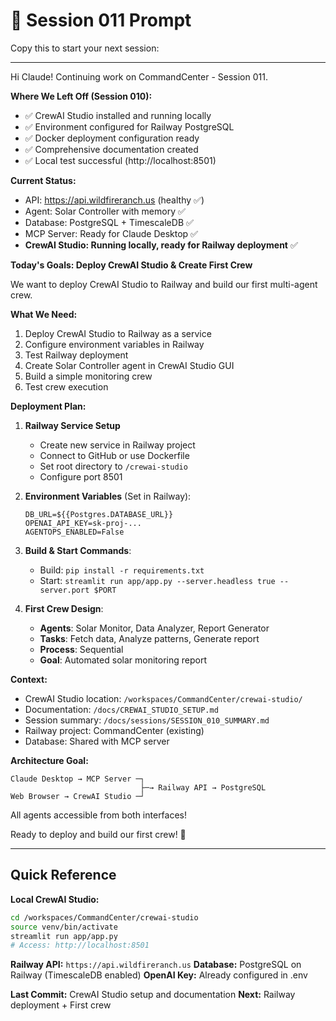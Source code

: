 # 🚀 Session 011 Prompt

Copy this to start your next session:

---

Hi Claude! Continuing work on CommandCenter - Session 011.

**Where We Left Off (Session 010):**
- ✅ CrewAI Studio installed and running locally
- ✅ Environment configured for Railway PostgreSQL
- ✅ Docker deployment configuration ready
- ✅ Comprehensive documentation created
- ✅ Local test successful (http://localhost:8501)

**Current Status:**
- API: https://api.wildfireranch.us (healthy ✅)
- Agent: Solar Controller with memory ✅
- Database: PostgreSQL + TimescaleDB ✅
- MCP Server: Ready for Claude Desktop ✅
- **CrewAI Studio: Running locally, ready for Railway deployment** ✅

**Today's Goals: Deploy CrewAI Studio & Create First Crew**

We want to deploy CrewAI Studio to Railway and build our first multi-agent crew.

**What We Need:**
1. Deploy CrewAI Studio to Railway as a service
2. Configure environment variables in Railway
3. Test Railway deployment
4. Create Solar Controller agent in CrewAI Studio GUI
5. Build a simple monitoring crew
6. Test crew execution

**Deployment Plan:**

1. **Railway Service Setup**
   - Create new service in Railway project
   - Connect to GitHub or use Dockerfile
   - Set root directory to `/crewai-studio`
   - Configure port 8501

2. **Environment Variables** (Set in Railway):
   ```
   DB_URL=${{Postgres.DATABASE_URL}}
   OPENAI_API_KEY=sk-proj-...
   AGENTOPS_ENABLED=False
   ```

3. **Build & Start Commands**:
   - Build: `pip install -r requirements.txt`
   - Start: `streamlit run app/app.py --server.headless true --server.port $PORT`

4. **First Crew Design**:
   - **Agents**: Solar Monitor, Data Analyzer, Report Generator
   - **Tasks**: Fetch data, Analyze patterns, Generate report
   - **Process**: Sequential
   - **Goal**: Automated solar monitoring report

**Context:**
- CrewAI Studio location: `/workspaces/CommandCenter/crewai-studio/`
- Documentation: `/docs/CREWAI_STUDIO_SETUP.md`
- Session summary: `/docs/sessions/SESSION_010_SUMMARY.md`
- Railway project: CommandCenter (existing)
- Database: Shared with MCP server

**Architecture Goal:**
```
Claude Desktop → MCP Server ─┐
                             ├─→ Railway API → PostgreSQL
Web Browser → CrewAI Studio ─┘
```

All agents accessible from both interfaces!

Ready to deploy and build our first crew! 🚀

---

## Quick Reference

**Local CrewAI Studio:**
```bash
cd /workspaces/CommandCenter/crewai-studio
source venv/bin/activate
streamlit run app/app.py
# Access: http://localhost:8501
```

**Railway API:** `https://api.wildfireranch.us`
**Database:** PostgreSQL on Railway (TimescaleDB enabled)
**OpenAI Key:** Already configured in .env

**Last Commit:** CrewAI Studio setup and documentation
**Next:** Railway deployment + First crew
